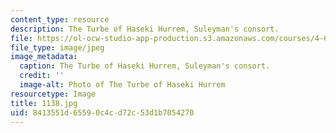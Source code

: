 ```yaml
---
content_type: resource
description: The Turbe of Haseki Hurrem, Suleyman's consort.
file: https://ol-ocw-studio-app-production.s3.amazonaws.com/courses/4-614-religious-architecture-and-islamic-cultures-fall-2002/8413551d65590c4cd72c53d1b7054270_1138.jpg
file_type: image/jpeg
image_metadata:
  caption: The Turbe of Haseki Hurrem, Suleyman's consort.
  credit: ''
  image-alt: Photo of The Turbe of Haseki Hurrem
resourcetype: Image
title: 1138.jpg
uid: 8413551d-6559-0c4c-d72c-53d1b7054270
---
```

